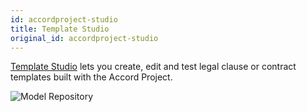 ```yaml
---
id: accordproject-studio
title: Template Studio
original_id: accordproject-studio
---
```


[Template Studio](https://studio.accordproject.org) lets you create, edit and test legal clause or contract templates built with the Accord Project.

![Model Repository](/img/studio.png)
